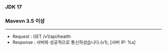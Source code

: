 ### JDK 17
### Mavevn 3.5 이상

--------------

- Request : GET /v1/api/health
- Response : 서버와 성공적으로 통신하셨습니다.(v1), [서버 IP: %s]